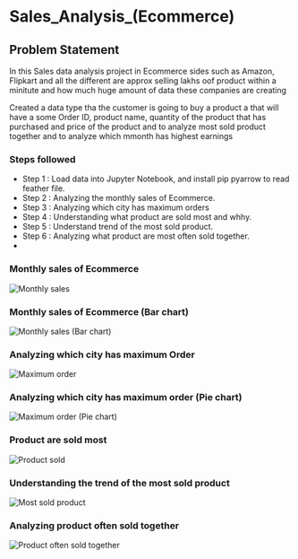 # Sales_Analysis_(Ecommerce)


## Problem Statement

In this Sales data analysis project in Ecommerce sides such as Amazon, Flipkart and all the different are approx selling lakhs oof product within a minitute and how much huge amount of data these companies are creating

Created a data type tha the customer is going to buy a product a that will have a some Order ID, product name, quantity of the product that has purchased and price of the product and to  analyze most sold product together and to analyze which mmonth has highest earnings

### Steps followed 

- Step 1 : Load data into Jupyter Notebook, and install pip pyarrow to read feather file.
- Step 2 : Analyzing the monthly sales of Ecommerce.
- Step 3 : Analyzing which city has maximum orders
- Step 4 : Understanding what product are sold most and whhy.
- Step 5 : Understand trend of the most sold product.
- Step 6 : Analyzing what product are most often sold together.
- 
### Monthly sales of Ecommerce
![Monthly sales](https://github.com/user-attachments/assets/ab4a1ac7-2aeb-42f5-a5a3-89104d01ac20)

### Monthly sales of Ecommerce (Bar chart)
![Monthly sales (Bar chart)](https://github.com/user-attachments/assets/6a495801-2f37-49ed-8a4c-4cea782d8412)

### Analyzing which city has maximum Order
![Maximum order](https://github.com/user-attachments/assets/5db3d8eb-753c-4a43-8842-84c796d7a894)

### Analyzing which city has maximum order (Pie chart)
![Maximum order (Pie chart)](https://github.com/user-attachments/assets/2eca29a9-a564-4b95-9228-9fc7399aa88e)

### Product are sold most
![Product sold](https://github.com/user-attachments/assets/1ffddc43-64a4-4de8-97db-ec6e38afae20)

### Understanding the trend of the most sold product
![Most sold product](https://github.com/user-attachments/assets/43bcd3fd-428d-416d-871d-ddd0bbe676c1)

### Analyzing product often sold together
![Product often sold together](https://github.com/user-attachments/assets/4f7cef72-5ef5-40d2-a36f-7a1ba60e6bba)
